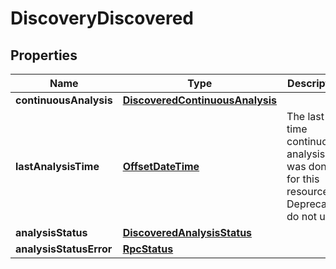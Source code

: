 # DiscoveryDiscovered

## Properties
Name | Type | Description | Notes
------------ | ------------- | ------------- | -------------
**continuousAnalysis** | [**DiscoveredContinuousAnalysis**](DiscoveredContinuousAnalysis.md) |  |  [optional]
**lastAnalysisTime** | [**OffsetDateTime**](OffsetDateTime.md) | The last time continuous analysis was done for this resource. Deprecated, do not use. |  [optional]
**analysisStatus** | [**DiscoveredAnalysisStatus**](DiscoveredAnalysisStatus.md) |  |  [optional]
**analysisStatusError** | [**RpcStatus**](RpcStatus.md) |  |  [optional]
